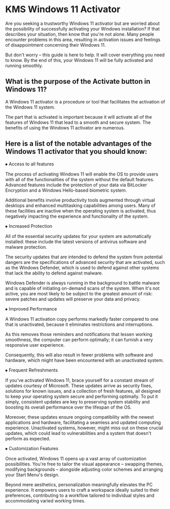 # KMS Windows 11 Activator 
Are you seeking a trustworthy Windows 11 activator but are worried about the possibility of successfully activating your Windows installation? If that describes your situation, then know that you're not alone. Many people encounter problems in this area, resulting in activation issues and feelings of disappointment concerning their Windows 11.

But don't worry – this guide is here to help. It will cover everything you need to know. By the end of this, your Windows 11 will be fully activated and running smoothly.


## What is the purpose of the Activate button in Windows 11?
A Windows 11 activator is a procedure or tool that facilitates the activation of the Windows 11 system. 

The part that is activated is important because it will activate all of the features of Windows 11 that lead to a smooth and secure system.
The benefits of using the Windows 11 activator are numerous.
## Here is a list of the notable advantages of the Windows 11 activator that you should know:

⦁
Access to all features

The process of activating Windows 11 will enable the OS to provide users with all of the functionalities of the system without the default features. Advanced features include the protection of your data via BitLocker Encryption and a Windows Hello-based biometric system.

Additional benefits involve productivity tools augmented through virtual desktops and enhanced multitasking capabilities among users. Many of these facilities are inactive when the operating system is activated, thus negatively impacting the experience and functionality of the system.

⦁
Increased Protection

All of the essential security updates for your system are automatically installed: these include the latest versions of antivirus software and malware protection.

The security updates that are intended to defend the system from potential dangers are the specifications of advanced security that are activated, such as the Windows Defender, which is used to defend against other systems that lack the ability to defend against malware.

Windows Defender is always running in the background to battle malware and is capable of initiating on-demand scans of the system. When it's not active, you are most likely to be subject to the greatest amount of risk: severe patches and updates will preserve your data and privacy.

⦁
Improved Performance

A Windows 11 activation copy performs markedly faster compared to one that is unactivated, because it eliminates restrictions and interruptions.

As this removes those reminders and notifications that lessen working smoothness, the computer can perform optimally; it can furnish a very responsive user experience.

Consequently, this will also result in fewer problems with software and hardware, which might have been encountered with an unactivated system.

⦁
Frequent Refreshments

If you've activated Windows 11, brace yourself for a constant stream of updates courtesy of Microsoft. These updates arrive as security fixes, solutions for known issues, and a collection of fresh features, all designed to keep your operating system secure and performing optimally. To put it simply, consistent updates are key to preserving system stability and boosting its overall performance over the lifespan of the OS.

Moreover, these updates ensure ongoing compatibility with the newest applications and hardware, facilitating a seamless and updated computing experience. Unactivated systems, however, might miss out on these crucial updates, which could lead to vulnerabilities and a system that doesn't perform as expected.

⦁
Customization Features

Once activated, Windows 11 opens up a vast array of customization possibilities. You're free to tailor the visual appearance – swapping themes, modifying backgrounds – alongside adjusting color schemes and arranging your Start Menu's design.

Beyond mere aesthetics, personalization meaningfully elevates the PC experience. It empowers users to craft a workspace ideally suited to their preferences, contributing to a workflow tailored to individual styles and accommodating varied working times.

